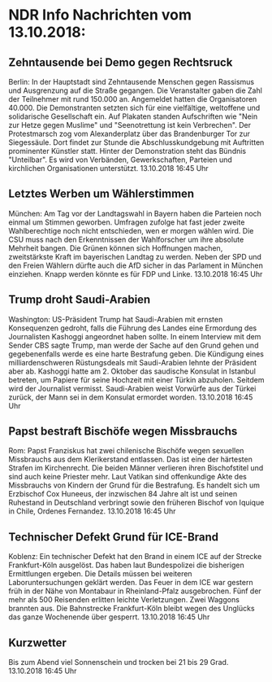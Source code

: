 # NDR Info Nachrichten vom 13.10.2018:


## Zehntausende bei Demo gegen  Rechtsruck
Berlin: In der Hauptstadt sind Zehntausende Menschen gegen Rassismus und Ausgrenzung auf die Straße gegangen. Die Veranstalter gaben die Zahl der Teilnehmer mit rund 150.000 an. Angemeldet hatten die Organisatoren 40.000. Die Demonstranten setzten sich für eine vielfältige, weltoffene und solidarische Gesellschaft ein. Auf Plakaten standen Aufschriften wie "Nein zur Hetze gegen Muslime" und "Seenotrettung ist kein Verbrechen". Der Protestmarsch zog vom Alexanderplatz über das Brandenburger Tor zur Siegessäule. Dort findet zur Stunde die Abschlusskundgebung mit Auftritten prominenter Künstler statt. Hinter der Demonstration steht das Bündnis "Unteilbar". Es wird von Verbänden, Gewerkschaften, Parteien und kirchlichen Organisationen unterstützt. 13.10.2018 16:45 Uhr 

## Letztes Werben um Wählerstimmen
München:	Am Tag vor der Landtagswahl in Bayern haben die Parteien noch einmal um Stimmen geworben. Umfragen zufolge hat fast jeder zweite Wahlberechtige noch nicht entschieden, wen er morgen wählen wird. Die CSU muss nach den Erkenntnissen der Wahlforscher um ihre absolute Mehrheit bangen. Die Grünen können sich Hoffnungen machen, zweitstärkste Kraft im bayerischen Landtag zu werden. Neben der SPD und den Freien Wählern dürfte auch die AfD sicher in das Parlament in München einziehen. Knapp werden könnte es für FDP und Linke. 13.10.2018 16:45 Uhr 

## Trump droht Saudi-Arabien
Washington:	US-Präsident Trump hat Saudi-Arabien mit ernsten Konsequenzen gedroht, falls die Führung des Landes eine Ermordung des Journalisten Kashoggi angeordnet haben sollte. In einem Interview mit dem Sender CBS sagte Trump, man werde der Sache auf den Grund gehen und gegebenenfalls werde es eine harte Bestrafung geben. Die Kündigung eines milliardenschweren Rüstungsdeals mit Saudi-Arabien lehnte der Präsident aber ab. Kashoggi hatte am 2. Oktober das saudische Konsulat in Istanbul betreten, um Papiere für seine Hochzeit mit einer Türkin abzuholen. Seitdem wird der Journalist vermisst. Saudi-Arabien weist Vorwürfe aus der Türkei zurück, der Mann sei in dem Konsulat ermordet worden. 13.10.2018 16:45 Uhr 

## Papst bestraft Bischöfe wegen Missbrauchs
Rom:	Papst Franziskus hat zwei chilenische Bischöfe wegen sexuellen Missbrauchs aus dem Klerikerstand entlassen. Das ist eine der härtesten Strafen im Kirchenrecht. Die beiden Männer verlieren ihren Bischofstitel und sind auch keine Priester mehr. Laut Vatikan sind offenkundige Akte des Missbrauchs von Kindern der Grund für die Bestrafung. Es handelt sich um Erzbischof Cox Huneeus, der inzwischen 84 Jahre alt ist und seinen Ruhestand in Deutschland verbringt sowie den früheren Bischof von Iquique in Chile, Ordenes Fernandez. 13.10.2018 16:45 Uhr 

## Technischer Defekt Grund für ICE-Brand
Koblenz: Ein technischer Defekt hat den Brand in einem ICE auf der Strecke Frankfurt-Köln ausgelöst. Das haben laut Bundespolizei die bisherigen Ermittlungen ergeben. Die Details müssen bei weiteren Laboruntersuchungen geklärt werden. Das Feuer in dem ICE war gestern früh in der Nähe von Montabaur in Rheinland-Pfalz ausgebrochen. Fünf der mehr als 500 Reisenden erlitten leichte Verletzungen. Zwei Waggons brannten aus. Die Bahnstrecke Frankfurt-Köln bleibt wegen des Unglücks das ganze Wochenende über gesperrt. 13.10.2018 16:45 Uhr 

## Kurzwetter
Bis zum Abend viel Sonnenschein und trocken bei 21 bis 29 Grad. 13.10.2018 16:45 Uhr 

